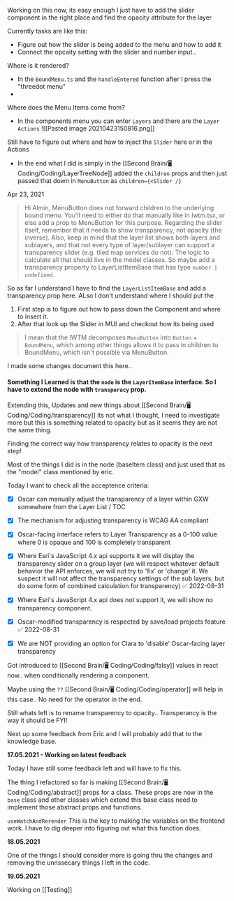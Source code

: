 Working on this now, its easy enough I just have to add the slider component in the right place and find the opacity attribute for the layer

Currently tasks are like this:

-   Figure out how the slider is being added to the menu and how to add it
-   Connect the opcaity setting with the slider and number input..

Where is it rendered?

-   In the `BoundMenu.ts` and the `handleEntered` function after I press the "threedot menu"
-

Where does the Menu Items come from?

-   In the components menu you can enter `Layers` and there are the `Layer Actions`
  ![[Pasted image 20210423150816.png]]  
    

Still have to figure out where and how to inject the `Slider` here or in the Actions

-   In the end what I did is simply in the [[Second Brain/🖥️ Coding/Coding/LayerTreeNode]] added the `children` props and then just passed that down in `MenuButton` as `children={<Slider /}`

Apr 23, 2021

> Hi Almin, MenuButton does not forward children to the underlying bound menu. You'll need to either do that manually like in Iwtm.tsx, or else add a prop to MenuButton for this purpose. Regarding the slider itself, remember that it needs to show transparency, not opacity (the inverse). Also, keep in mind that the layer list shows both layers and sublayers, and that not every type of layer/sublayer can support a transparency slider (e.g. tiled map services do not). The logic to calculate all that should live in the model classes. So maybe add a transparency property to LayerListItemBase that has type `number | undefined`.

So as far I understand I have to find the `LayerListItemBase` and add a transparency prop here. ALso I don't understand where I should put the 

1. First step is to figure out how to pass down the Component and where to insert it.
2. After that look up the Slider in MUI and checkout how its being used

> I mean that the IWTM decomposes `MenuButton` into `Button` + `BoundMenu`, which among other things allows it to pass in children to BoundMenu, which isn't possible via MenuButton.

I made some changes document this here.. 

#### Something I Learned is that the `node` is the `LayerItemBase` interface. So I have to extend the node with `transperacy` prop. 
Extending this, Updates and new things about [[Second Brain/🖥️ Coding/Coding/transparency]] its not what I thought, I need to investigate more but this is something related to opacity but as it seems they are not the same thing. 

Finding the correct way how transparency relates to opacity is the next step! 

Most of the things I did is in the node (baseItem class) and just used that as the "model" class mentioned by eric. 



Today I want to check all the acceptence criteria:

- [x]   Oscar can manually adjust the transparency of a layer within GXW somewhere from the Layer List / TOC

- [x]   The mechanism for adjusting transparency is WCAG AA compliant

- [x]   Oscar-facing interface refers to Layer Transparency as a 0-100 value where 0 is opaque and 100 is completely transparent

- [x] Where Esri's JavaScript 4.x api supports it we will display the transparency slider on a group layer (we will respect whatever default behavior the API enforces, we will not try to 'fix' or 'change' it. We suspect it will not affect the transparency settings of the sub layers, but do some form of combined calculation for transparency) ✅ 2022-08-31

- [x]   Where Esri's JavaScript 4.x api does not support it, we will show no transparency component.

- [x] Oscar-modified transparency is respected by save/load projects feature ✅ 2022-08-31

- [x]   We are NOT providing an option for Clara to 'disable' Oscar-facing layer transparency


Got introduced to [[Second Brain/🖥️ Coding/Coding/falsy]] values in react now.. when conditionally rendering a component. 

Maybe using the `??` [[Second Brain/🖥️ Coding/Coding/operator]] will help in this case..
No need for the operator in the end. 

Still whats left is to rename transparency to opacity.. Transperancy is the way it should be FYI! 

Next up some feedback from Eric and I will probably add that to the knowledge base.

**17.05.2021 - Working on latest feedback**

Today I have still some feedback left and will have to fix this. 

The thing I refactored so far is making [[Second Brain/🖥️ Coding/Coding/abstract]] props for a class. These props are now in the `base` class and other classes which extend this base class need to implement those abstract props and functions.

`useWatchAndRerender` This is the key to making the variables on the frontend work. I have to dig deeper into figuring out what this function does. 


**18.05.2021**

One of the things I should consider more is going thru the changes and removing the unnssecary things I left in the code.

**19.05.2021**

Working on [[Testing]]